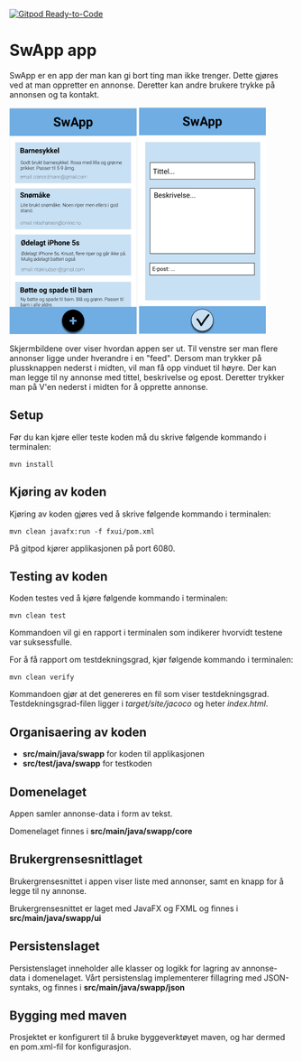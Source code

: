[![Gitpod Ready-to-Code](https://img.shields.io/badge/Gitpod-Ready--to--Code-blue?logo=gitpod)](https://gitpod.idi.ntnu.no/#https://gitlab.stud.idi.ntnu.no/it1901/groups-2020/gr2065/gr2065) 

# SwApp app 
 
SwApp er en app der man kan gi bort ting man ikke trenger. Dette gjøres ved at man oppretter en annonse. Deretter kan andre brukere trykke på annonsen og ta kontakt. 

![](images/SwApp_feed.png)
![](images/SwApp_add.png)

Skjermbildene over viser hvordan appen ser ut. Til venstre ser man 
flere annonser ligge under hverandre i en "feed". Dersom man trykker 
på plussknappen nederst i midten, vil man få opp vinduet til høyre. 
Der kan man legge til ny annonse med tittel, beskrivelse og epost. 
Deretter trykker man på V'en nederst i midten for å opprette annonse. 

## Setup
Før du kan kjøre eller teste koden må du skrive følgende kommando i terminalen:
```
mvn install
```

## Kjøring av koden

Kjøring av koden gjøres ved å skrive følgende kommando i terminalen:
```
mvn clean javafx:run -f fxui/pom.xml
```
På gitpod kjører applikasjonen på port 6080.

## Testing av koden
Koden testes ved å kjøre følgende kommando i terminalen:
```
mvn clean test
```
Kommandoen vil gi en rapport i terminalen som indikerer hvorvidt testene var suksessfulle. 

For å få rapport om testdekningsgrad, kjør følgende kommando i terminalen:
```
mvn clean verify
```
Kommandoen gjør at det genereres en fil som viser testdekningsgrad. Testdekningsgrad-filen ligger i *target/site/jacoco* og heter *index.html*.

## Organisaering av koden 
 
- **src/main/java/swapp** for koden til applikasjonen
- **src/test/java/swapp** for testkoden 
 
## Domenelaget 
Appen samler annonse-data i form av tekst. 

Domenelaget finnes i **src/main/java/swapp/core**
 
## Brukergrensesnittlaget 
Brukergrensesnittet i appen viser liste med annonser, samt en knapp for å legge til ny annonse. 

Brukergrensesnittet er laget med JavaFX og FXML og finnes i **src/main/java/swapp/ui**

## Persistenslaget 
Persistenslaget inneholder alle klasser og logikk for lagring av annonse-data i domenelaget. Vårt persistenslag implementerer fillagring med JSON-syntaks, og finnes i **src/main/java/swapp/json**

## Bygging med maven 
Prosjektet er konfigurert til å bruke byggeverktøyet maven, og har dermed en pom.xml-fil for konfigurasjon. 
